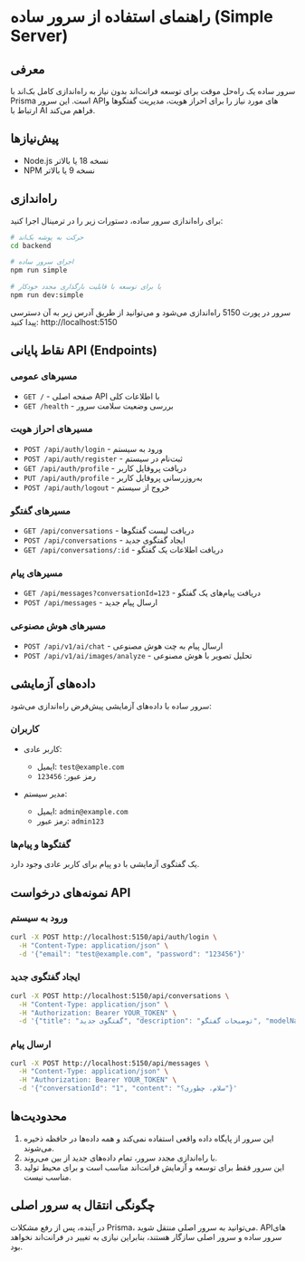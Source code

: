 # راهنمای استفاده از سرور ساده (Simple Server)

## معرفی

سرور ساده یک راه‌حل موقت برای توسعه فرانت‌اند بدون نیاز به راه‌اندازی کامل بک‌اند با Prisma است. این سرور API‌های مورد نیاز را برای احراز هویت، مدیریت گفتگو‌ها و ارتباط با AI فراهم می‌کند.

## پیش‌نیازها

- Node.js نسخه 18 یا بالاتر
- NPM نسخه 9 یا بالاتر

## راه‌اندازی

برای راه‌اندازی سرور ساده، دستورات زیر را در ترمینال اجرا کنید:

```bash
# حرکت به پوشه بک‌اند
cd backend

# اجرای سرور ساده
npm run simple

# یا برای توسعه با قابلیت بارگذاری مجدد خودکار
npm run dev:simple
```

سرور در پورت 5150 راه‌اندازی می‌شود و می‌توانید از طریق آدرس زیر به آن دسترسی پیدا کنید:
http://localhost:5150

## نقاط پایانی API (Endpoints)

### مسیرهای عمومی

- `GET /` - صفحه اصلی API با اطلاعات کلی
- `GET /health` - بررسی وضعیت سلامت سرور

### مسیرهای احراز هویت

- `POST /api/auth/login` - ورود به سیستم
- `POST /api/auth/register` - ثبت‌نام در سیستم
- `GET /api/auth/profile` - دریافت پروفایل کاربر
- `PUT /api/auth/profile` - به‌روزرسانی پروفایل کاربر
- `POST /api/auth/logout` - خروج از سیستم

### مسیرهای گفتگو

- `GET /api/conversations` - دریافت لیست گفتگوها
- `POST /api/conversations` - ایجاد گفتگوی جدید
- `GET /api/conversations/:id` - دریافت اطلاعات یک گفتگو

### مسیرهای پیام

- `GET /api/messages?conversationId=123` - دریافت پیام‌های یک گفتگو
- `POST /api/messages` - ارسال پیام جدید

### مسیرهای هوش مصنوعی

- `POST /api/v1/ai/chat` - ارسال پیام به چت هوش مصنوعی
- `POST /api/v1/ai/images/analyze` - تحلیل تصویر با هوش مصنوعی

## داده‌های آزمایشی

سرور ساده با داده‌های آزمایشی پیش‌فرض راه‌اندازی می‌شود:

### کاربران

- کاربر عادی:
  - ایمیل: `test@example.com`
  - رمز عبور: `123456`

- مدیر سیستم:
  - ایمیل: `admin@example.com`
  - رمز عبور: `admin123`

### گفتگوها و پیام‌ها

یک گفتگوی آزمایشی با دو پیام برای کاربر عادی وجود دارد.

## نمونه‌های درخواست API

### ورود به سیستم

```bash
curl -X POST http://localhost:5150/api/auth/login \
  -H "Content-Type: application/json" \
  -d '{"email": "test@example.com", "password": "123456"}'
```

### ایجاد گفتگوی جدید

```bash
curl -X POST http://localhost:5150/api/conversations \
  -H "Content-Type: application/json" \
  -H "Authorization: Bearer YOUR_TOKEN" \
  -d '{"title": "گفتگوی جدید", "description": "توضیحات گفتگو", "modelName": "gemini-pro"}'
```

### ارسال پیام

```bash
curl -X POST http://localhost:5150/api/messages \
  -H "Content-Type: application/json" \
  -H "Authorization: Bearer YOUR_TOKEN" \
  -d '{"conversationId": "1", "content": "سلام، چطوری؟"}'
```

## محدودیت‌ها

1. این سرور از پایگاه داده واقعی استفاده نمی‌کند و همه داده‌ها در حافظه ذخیره می‌شوند.
2. با راه‌اندازی مجدد سرور، تمام داده‌های جدید از بین می‌روند.
3. این سرور فقط برای توسعه و آزمایش فرانت‌اند مناسب است و برای محیط تولید مناسب نیست.

## چگونگی انتقال به سرور اصلی

در آینده، پس از رفع مشکلات Prisma، می‌توانید به سرور اصلی منتقل شوید. API‌های سرور ساده و سرور اصلی سازگار هستند، بنابراین نیازی به تغییر در فرانت‌اند نخواهد بود. 